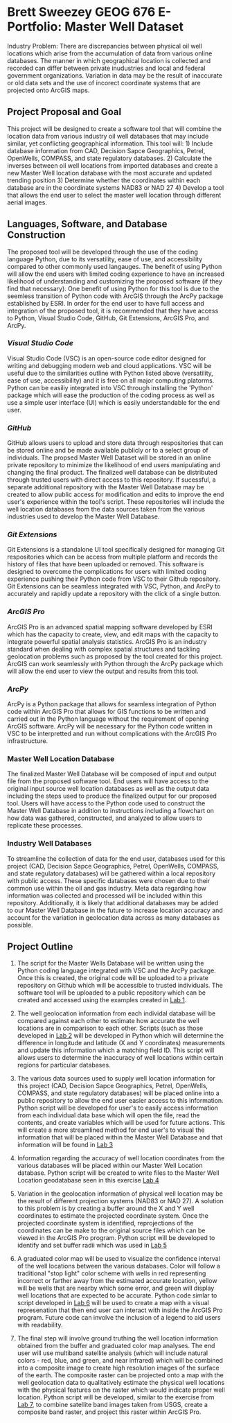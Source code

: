 Brett Sweezey GEOG 676 E-Portfolio: Master Well Dataset
======

Industry Problem: There are discrepancies between physical oil well locations which arise from the accumulation of data from various online databases. The manner in which geographical location is collected and recorded can differ between private inudustries and local and federal government organizations. Variation in data may be the result of inaccurate or old data sets and the use of incorect coordinate systems that are projected onto ArcGIS maps. 

Project Proposal and Goal
------
This project will be designed to create a software tool that will combine the location data from various industry oil well databases that may include similar, yet conflicting geographical information. This tool will: 1) Include database information from CAD, Decision Sapce Geographics, Petrel, OpenWells, COMPASS, and state regulatory databases. 2) Calculate the inverses between oil well locations from imported databases and create a new Master Well location database with the most accurate and updated trending position 3) Determine whether the coordinates within each database are in the coordinate systems NAD83 or NAD 27 4) Develop a tool that allows the end user to select the master well location through different aerial images.

Languages, Software, and Database Construction
------
The proposed tool will be developed through the use of the coding language Python, due to its versatility, ease of use, and accessibility compared to other commonly used langauges. The benefit of using Python will allow the end users with limited coding experience to have an increased likelihood of understanding and customizing the proposed software (if they find that necessary). One benefit of using Python for this tool is due to the seemless transition of Python code with ArcGIS through the ArcPy package established by ESRI. In order for the end user to have full access and integration of the proposed tool, it is recommended that they have access to Python, Visual Studio Code, GitHub, Git Extensions, ArcGIS Pro, and ArcPy.

   ### _Visual Studio Code_
Visual Studio Code (VSC) is an open-source code editor designed for writing and debugging modern web and cloud applications. VSC will be useful due to the similarities outline with Python listed above (versatility, ease of use, accessibility) and it is free on all major computing platorms. Python can be easiliy integrated into VSC through installing the 'Python' package which will ease the production of the coding process as well as use a simple user interface (UI) which is easily understandable for the end user. 

### _GitHub_
GitHub allows users to upload and store data through respositories that can be stored online and be made available publicly or to a select group of individuals. The propsed Master Well Dataset will be stored in an online private repository to minimize the likelihood of end users manipulating and changing the final product. The finalized well database can be distributed through trusted users with direct access to this repository. If sucessful, a separate additional repository with the Master Well Database may be created to allow public access for modification and edits to improve the end user's experience within the tool's script. These repositories will include the well location databases from the data sources taken from the various industries used to develop the Master Well Database.

### _Git Extensions_
Git Extensions is a standalone UI tool specifically designed for managing Git respositories which can be access from multiple platform and records the history of files that have been uploaded or removed. This software is designed to overcome the complications for users with limited coding experience pushing their Python code from VSC to their Github repository. Git Extensions can be seamless integrated with VSC, Python, and ArcPy to accurately and rapidly update a repository with the click of a single button.

### _ArcGIS Pro_
ArcGIS Pro is an advanced spatial mapping software developed by ESRI which has the capacity to create, view, and edit maps with the capacity to integrate powerful spatial analysis statistics. ArcGIS Pro is an industry standard when dealing with complex spatial structures and tackling geolocation problems such as proposed by the tool created for this project. ArcGIS can work seamlessly with Python through the ArcPy package which will allow the end user to view the output and results from this tool.

### _ArcPy_
ArcPy is a Python package that allows for seamless integration of Python code within ArcGIS Pro that allows for GIS functions to be written and carried out in the Python language without the requirement of opening ArcGIS software. ArcPy will be necessary for the Python code written in VSC to be interpretted and run without complications with the ArcGIS Pro infrastructure. 

### __Master Well Location Database__
The finalized Master Well Database will be composed of input and output file from the proposed software tool. End users will have access to the original input source well location databases as well as the output data including the steps used to produce the finalized output for our proposed tool. Users will have access to the Python code used to construct the Master Well Database in addition to instructions including a flowchart on how data was gathered, constructed, and analyzed to allow users to replicate these processes.

### __Industry Well Databases__
To streamline the collection of data for the end user, databases used for this project (CAD, Decision Sapce Geographics, Petrel, OpenWells, COMPASS, and state regulatory databases) will be gathered within a local repository with public access. These specific databases were chosen due to their common use within the oil and gas industry. Meta data regarding how information was collected and processed will be included within this repository. Additionally, it is likely that additional databases may be added to our Master Well Database in the future to increase location accuracy and account for the variation in geolocation data across as many databases as possible. 

Project Outline
------
1. The script for the Master Wells Database will be written using the Python coding language integrated with VSC and the ArcPy package. Once this is created, the original code will be uploaded to a private repository on Github which will be accessible to trusted individuals. The software tool will be uploaded to a public repository which can be created and accessed using the examples created in [Lab 1](https://github.com/bsweezey-tamu/GEOG-676-Spring23/tree/main/Lab_01).

2. The well geolocation information from each individal database will be compared against each other to estimate how accurate the well locations are in comparison to each other. Scripts (such as those developed in [Lab 2](https://github.com/bsweezey-tamu/GEOG-676-Spring23/blob/main/Lab_02/lab02_python_script.py) will be developed in Python which will determine the difference in longitude and latitude (X and Y coordinates) measurements and update this information which a matching field ID. This script will allows users to determine the inaccuracy of well locations within certain regions for particular databases. 

3. The various data sources used to supply well location information for this project (CAD, Decision Sapce Geographics, Petrel, OpenWells, COMPASS, and state regulatory databases) will be placed online into a public repository to allow the end user easier access to this information. Python script will be developed for user's to easily access information from each individual data base which will open the file, read the contents, and create variables which will be used for future actions. This will create a more streamlined method for end user's to visual the information that will be placed within the Master Well Database and that information will be found in [Lab 3](https://github.com/bsweezey-tamu/GEOG-676-Spring23/blob/main/Lab_03/lab03_python_shape.py)

4. Information regarding the accuracy of well location coordinates from the various databases will be placed within our Master Well Location database. Python script will be created to write files to the Master Well Location geodatabase seen in this exercise [Lab 4](https://github.com/bsweezey-tamu/GEOG-676-Spring23/blob/main/Lab_04/lab04_code.py)

5. Variation in the geolocation information of physical well location may be the result of different projection systems (NAD83 or NAD 27). A solution to this problem is by creating a buffer around the X and Y well coordinates to estimate the projected coordinate system. Once the projected coordinate system is identified, reprojections of the coordinates can be make to the original source files which can be viewed in the ArcGIS Pro program. Python script will be developed to identify and set buffer radii which was used in [Lab 5](https://github.com/bsweezey-tamu/GEOG-676-Spring23/tree/main/Lab_05)

6. A graduated color map will be used to visualize the confidence interval of the well locations between the various databases. Color will follow a traditional "stop light" color scheme with wells in red representing incorrect or farther away from the estimated accurate location, yellow will be wells that are nearby which some error, and green will display well locations that are expected to be accurate. Python code simlar to script developed in [Lab 6](https://github.com/bsweezey-tamu/GEOG-676-Spring23/blob/main/Lab_06/Maptool_Sweezey.py) will be used to create a map with a visual represenation that then end user can interact with inside the ArcGIS Pro program. Future code can involve the inclusion of a legend to aid users with readability. 

7. The final step will involve ground truthing the well location information obtained from the buffer and graduated color map analyses. The end user will use multiband satellite analysis (which will include natural colors - red, blue, and green, and near infrared) which will be combined into a composite image to create high resolution images of the surface of the earth. The composite raster can be projected onto a map with the well geolocation data to qualitatively estimate the physical well locations with the physical features on the raster which would indicate proper well location. Python script will be developed, similar to the exercise from [Lab 7](https://github.com/bsweezey-tamu/GEOG-676-Spring23/blob/main/Lab_07/lab7_sweezey.py), to combine satellite band images taken from USGS, create a composite band raster, and project this raster within ArcGIS Pro. 
